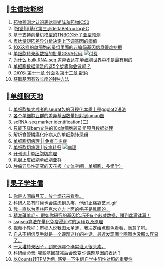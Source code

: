 ## 📝[生信技能树](https://github.com/ixxmu/mp_duty/issues?q=label%3A%E7%94%9F%E4%BF%A1%E6%8A%80%E8%83%BD%E6%A0%91+is%3Aclosed)
<!-- 1issueTable -->

1. [药物预测之认识表达量矩阵和药物IC50](https://github.com/ixxmu/mp_duty/issues/2301) 
2. [|报错|甲基化第三步deltaBeta ≈ logFC](https://github.com/ixxmu/mp_duty/issues/2288) 
3. [基于支持向量机模型的TNBC的分子亚型预测](https://github.com/ixxmu/mp_duty/issues/2287) 
4. [表达量矩阵差异分析决定上下调基因的阈值](https://github.com/ixxmu/mp_duty/issues/2270) 
5. [10X这样的单细胞转录组里面的非编码基因信息很难挖掘](https://github.com/ixxmu/mp_duty/issues/2257) 
6. [单细胞转录组数据的批量GSVA代码](https://github.com/ixxmu/mp_duty/issues/2256) [![付费](https://img.shields.io/github/labels/ixxmu/mp_duty/付费)](https://github.com/ixxmu/mp_duty/labels/付费)
7. [为什么 bulk RNA-seq 差异表达在单细胞世界中不是最有用的](https://github.com/ixxmu/mp_duty/issues/2251) 
8. [单细胞数据清洗的这5个步骤你会做吗？](https://github.com/ixxmu/mp_duty/issues/2250) 
9. [DAY6: 第十一章 分面 & 第十二章 配色](https://github.com/ixxmu/mp_duty/issues/2242) 
10. [获取基因有效长度的N种方法](https://github.com/ixxmu/mp_duty/issues/2235) 
<!-- 1issueTable -->
## 📝[单细胞天地](https://github.com/ixxmu/mp_duty/issues?q=label%3A%E5%8D%95%E7%BB%86%E8%83%9E%E5%A4%A9%E5%9C%B0+is%3Aclosed)
<!-- 2issueTable -->

1. [单细胞集大成者的seurat包的可视化本质上是ggplot2语法](https://github.com/ixxmu/mp_duty/issues/2311) 
2. [各个单细胞亚群的差异基因数量投射到umap图](https://github.com/ixxmu/mp_duty/issues/2308) 
3. [scRNA-seq marker identification(二)](https://github.com/ixxmu/mp_duty/issues/2303) 
4. [只能下载bam文件的10x单细胞转录组项目数据处理](https://github.com/ixxmu/mp_duty/issues/2279) 
5. [解析食管鳞癌化疗病人的单细胞转录组](https://github.com/ixxmu/mp_duty/issues/2203) 
6. [单细胞切病理 || 免疫与炎症](https://github.com/ixxmu/mp_duty/issues/2175) 
7. [单细胞切病理 ||疾病转归](https://github.com/ixxmu/mp_duty/issues/2173) [![病理](https://img.shields.io/github/labels/ixxmu/mp_duty/病理)](https://github.com/ixxmu/mp_duty/labels/病理)
8. [开刊词 ||单细胞切病理](https://github.com/ixxmu/mp_duty/issues/2156) 
9. [乳腺上皮细胞单细胞亚群](https://github.com/ixxmu/mp_duty/issues/2113) 
10. [肿瘤异质性研究的天花板（立体空间，单细胞，多组学）](https://github.com/ixxmu/mp_duty/issues/2110) 
<!-- 2issueTable -->

## 📝[果子学生信](https://github.com/ixxmu/mp_duty/issues?q=label%3A%E6%9E%9C%E5%AD%90%E5%AD%A6%E7%94%9F%E4%BF%A1+is%3Aclosed)
<!-- 3issueTable -->

1. [你是人间四月天，放个烟花来看看。](https://github.com/ixxmu/mp_duty/issues/2291) 
2. [科研人员有时候也会焦虑到头疼，他们止痛靠艺术.gif](https://github.com/ixxmu/mp_duty/issues/2290) 
3. [我一直以为奥林匹克水立方上面的格子是乱画的。](https://github.com/ixxmu/mp_duty/issues/2289) 
4. [精准薅羊毛~, 假如你研究的基因恰巧还有个敲减数据，赚到盆满钵满！](https://github.com/ixxmu/mp_duty/issues/2265) 
5. [ssgsea算法在量化免疫浸润时的运用以及原理](https://github.com/ixxmu/mp_duty/issues/2264) 
6. [视频小教程：审稿人说我图太单薄，我决定给点颜色看看，满意了吧。](https://github.com/ixxmu/mp_duty/issues/2249) 
7. [自从不相信反手就是一个课题这样的神话，最近发现画个圈图也没那么容易了。](https://github.com/ixxmu/mp_duty/issues/2248) 
8. [一大堆转录因子，到底选哪个确实让人很头疼。](https://github.com/ixxmu/mp_duty/issues/2228) 
9. [科研续命膏: 哪些基因敲减后会改变你课题基因的表达？](https://github.com/ixxmu/mp_duty/issues/2222) 
10. [以Counts转TPM为例, 感受一下生信自学中阳性对照的重要性](https://github.com/ixxmu/mp_duty/issues/2209) 
<!-- 3issueTable -->
